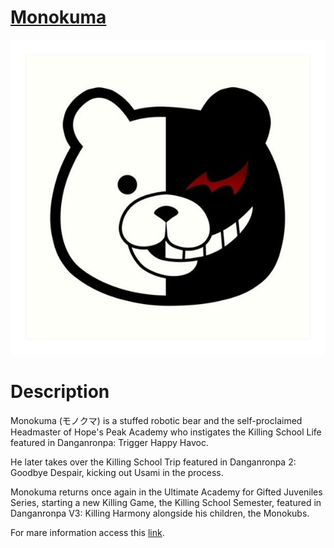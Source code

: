 # [Monokuma](https://matheus1714.github.io/danganronpa/)

![](img/monokuma.jpg)

# Description

Monokuma (モノクマ) is a stuffed robotic bear and the self-proclaimed Headmaster of Hope's Peak Academy who instigates the Killing School Life featured in Danganronpa: Trigger Happy Havoc.

He later takes over the Killing School Trip featured in Danganronpa 2: Goodbye Despair, kicking out Usami in the process.

Monokuma returns once again in the Ultimate Academy for Gifted Juveniles Series, starting a new Killing Game, the Killing School Semester, featured in Danganronpa V3: Killing Harmony alongside his children, the Monokubs.

For mare information access this [link](https://danganronpa.fandom.com/wiki/Monokuma).
